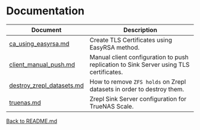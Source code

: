# Documentation

| Document  | Description |
|---        |---          |
| [ca_using_easyrsa.md](./ca_using_easyrsa.md) | Create TLS Certificates using EasyRSA method.  |
| [client_manual_push.md](client_manual_push.md) | Manual client configuration to push replication to Sink Server using TLS certificates. |
| [destroy_zrepl_datasets.md](./destroy_zrepl_datasets.md) | How to remove `ZFS holds` on Zrepl datasets in order to destroy them. |
| [truenas.md](./truenas.md) | Zrepl Sink Server configuration for TrueNAS Scale. |

[Back to README.md](../README.md)
